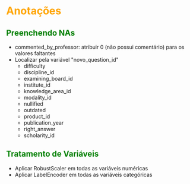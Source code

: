 # <font color='orange'>Anotações</font>
## <font color='green'>Preenchendo NAs</font>
- commented_by_professor: atribuir 0 (não possui comentário) para os valores faltantes
- Localizar pela variável "novo_question_id"
    - difficulty
    - discipline_id
    - examining_board_id
    - institute_id
    - knowledge_area_id
    - modality_id
    - nullified
    - outdated
    - product_id
    - publication_year
    - right_answer
    - scholarity_id

## <font color='green'>Tratamento de Variáveis</font>
- Aplicar RobustScaler em todas as variáveis numéricas
- Aplicar LabelEncoder em todas as variáveis categóricas

